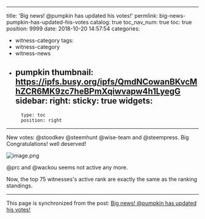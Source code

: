 
---
title: 'Big news! @pumpkin has updated his votes!'
permlink: big-news-pumpkin-has-updated-his-votes
catalog: true
toc_nav_num: true
toc: true
position: 9999
date: 2018-10-20 14:57:54
categories:
- witness-category
tags:
- witness-category
- witness-news
- pumpkin
thumbnail: https://ipfs.busy.org/ipfs/QmdNCowanBKvcMhZCR6MK9zc7heBPmXqiwvapw4h1LyegG
sidebar:
    right:
        sticky: true
widgets:
    -
        type: toc
        position: right
---


New votes: @stoodkev @steemhunt @wise-team and @steempress. Big Congratulations! well deserved!

![image.png](https://ipfs.busy.org/ipfs/QmdNCowanBKvcMhZCR6MK9zc7heBPmXqiwvapw4h1LyegG)

@prc and @wackou seems not active any more.

Now, the top 75 witnesses's active rank are exactly the same as the ranking standings. 

- - -

This page is synchronized from the post: [Big news! @pumpkin has updated his votes!](https://steemit.com/@justyy/big-news-pumpkin-has-updated-his-votes)
